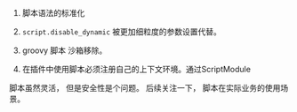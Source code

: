 1. 脚本语法的标准化

2. `script.disable_dynamic` 被更加细粒度的参数设置代替。

3. groovy 脚本 沙箱移除。

4. 在插件中使用脚本必须注册自己的上下文环境。通过ScriptModule


脚本虽然灵活， 但是安全性是个问题。 后续关注一下， 脚本在实际业务的使用场景。
